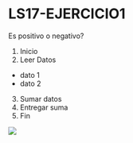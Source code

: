 # LS17-EJERCICIO1

Es positivo o negativo?
1. Inicio
2. Leer Datos
* dato 1
* dato 2
3. Sumar datos
4. Entregar suma
5. Fin

![](http://i66.tinypic.com/262rzoh.jpg)